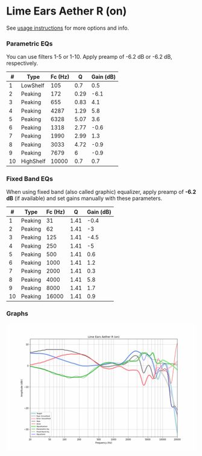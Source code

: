 # Lime Ears Aether R (on)
See [usage instructions](https://github.com/jaakkopasanen/AutoEq#usage) for more options and info.

### Parametric EQs
You can use filters 1-5 or 1-10. Apply preamp of -6.2 dB or -6.2 dB, respectively.

|   # | Type      |   Fc (Hz) |    Q |   Gain (dB) |
|-----|-----------|-----------|------|-------------|
|   1 | LowShelf  |       105 | 0.7  |         0.5 |
|   2 | Peaking   |       172 | 0.29 |        -6.1 |
|   3 | Peaking   |       655 | 0.83 |         4.1 |
|   4 | Peaking   |      4287 | 1.29 |         5.8 |
|   5 | Peaking   |      6328 | 5.07 |         3.6 |
|   6 | Peaking   |      1318 | 2.77 |        -0.6 |
|   7 | Peaking   |      1990 | 2.99 |         1.3 |
|   8 | Peaking   |      3033 | 4.72 |        -0.9 |
|   9 | Peaking   |      7679 | 6    |        -0.9 |
|  10 | HighShelf |     10000 | 0.7  |         0.7 |

### Fixed Band EQs
When using fixed band (also called graphic) equalizer, apply preamp of **-6.2 dB** (if available) and set gains manually with these parameters.

|   # | Type    |   Fc (Hz) |    Q |   Gain (dB) |
|-----|---------|-----------|------|-------------|
|   1 | Peaking |        31 | 1.41 |        -0.4 |
|   2 | Peaking |        62 | 1.41 |        -3   |
|   3 | Peaking |       125 | 1.41 |        -4.5 |
|   4 | Peaking |       250 | 1.41 |        -5   |
|   5 | Peaking |       500 | 1.41 |         0.6 |
|   6 | Peaking |      1000 | 1.41 |         1.2 |
|   7 | Peaking |      2000 | 1.41 |         0.3 |
|   8 | Peaking |      4000 | 1.41 |         5.8 |
|   9 | Peaking |      8000 | 1.41 |         1.7 |
|  10 | Peaking |     16000 | 1.41 |         0.9 |

### Graphs
![](./Lime%20Ears%20Aether%20R%20(on).png)
